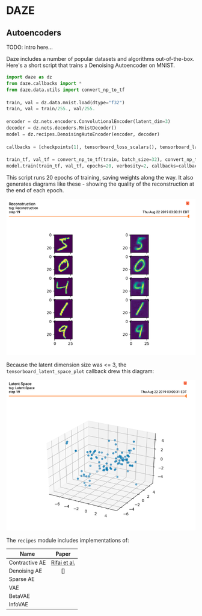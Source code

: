 # DAZE
## Autoencoders

TODO: intro here...


Daze includes a number of popular datasets and algorithms out-of-the-box. Here's a short script that trains a Denoising Autoencoder on MNIST.
```python
import daze as dz
from daze.callbacks import *
from daze.data.utils import convert_np_to_tf

train, val = dz.data.mnist.load(dtype="f32")
train, val = train/255., val/255.

encoder = dz.nets.encoders.ConvolutionalEncoder(latent_dim=3)
decoder = dz.nets.decoders.MnistDecoder()
model = dz.recipes.DenoisingAutoEncoder(encoder, decoder)

callbacks = [checkpoints(1), tensorboard_loss_scalars(), tensorboard_latent_space_plot(train[:100]), tensorboard_image_reconstruction(train[:5])]

train_tf, val_tf = convert_np_to_tf(train, batch_size=32), convert_np_to_tf(val, batch_size=32)
model.train(train_tf, val_tf, epochs=20, verbosity=2, callbacks=callbacks)
```
This script runs 20 epochs of training, saving weights along the way. It also generates diagrams like these - showing the quality of the reconstruction at the end of each epoch.

![](docs/source/media/reconstructions_mnist.png)

Because the latent dimension size was <= 3, the `tensorboard_latent_space_plot` callback drew this diagram:

![](docs/source/media/latent_space_mnist.png)

The `recipes` module includes implementations of:

| Name | Paper |
| --- | :---: | 
|Contractive AE | [Rifai et al.](http://Jakes-MacBook-Pro-2.local:6006/)
|Denoising AE| []
|Sparse AE|
|VAE|
|BetaVAE|
|InfoVAE|

